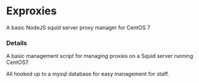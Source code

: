 # Exproxies

A basic NodeJS squid server proxy manager for CentOS 7

### Details

A basic management script for managing proxies on a Squid server running CentOS7.

All hooked up to a mysql database for easy management for staff.
